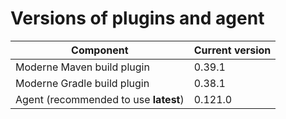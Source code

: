 # Versions of plugins and agent

| Component                             | Current version |
| ------------------------------------- | --------------- |
| Moderne Maven build plugin            | 0.39.1          |
| Moderne Gradle build plugin           | 0.38.1          |
| Agent (recommended to use **latest**) | 0.121.0         |
